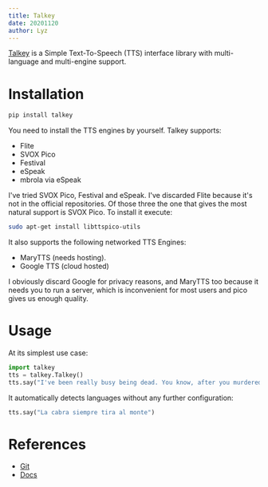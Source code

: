 ```yaml
---
title: Talkey
date: 20201120
author: Lyz
---
```


[Talkey](https://github.com/grigi/talkey) is a Simple Text-To-Speech (TTS)
interface library with multi-language and multi-engine support.

# Installation

```bash
pip install talkey
```

You need to install the TTS engines by yourself. Talkey supports:

* Flite
* SVOX Pico
* Festival
* eSpeak
* mbrola via eSpeak

I've tried SVOX Pico, Festival and eSpeak. I've discarded Flite because it's not
in the official repositories. Of those three the one that gives the most natural
support is SVOX Pico. To install it execute:

```bash
sudo apt-get install libttspico-utils
```

It also supports the following networked TTS Engines:

* MaryTTS (needs hosting).
* Google TTS (cloud hosted)

I obviously discard Google for privacy reasons, and MaryTTS too because it needs
you to run a server, which is inconvenient for most users and pico gives us
enough quality.

# Usage

At its simplest use case:

```python
import talkey
tts = talkey.Talkey()
tts.say("I've been really busy being dead. You know, after you murdered me.")
```

It automatically detects languages without any further configuration:

```python
tts.say("La cabra siempre tira al monte")
```

# References

* [Git](https://github.com/grigi/talkey)
* [Docs](http://talkey.readthedocs.org/)
